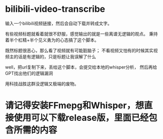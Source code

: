 # bilibili-video-transcribe
输入一个bilibili视频链接，然后会自动下载并转成文字。

有些视频标题就看着就很不舒服，感觉输出的就是一些离谱无逻辑的观点。
秉持着半个杠精+半个见义勇为的心态搞了这个脚本。

既然标题很恶心，那么看了视频就有可能脏脑子；
不看视频又怕有的时候其实视频主的话是有逻辑的，只是标题让我误解了什么

well，把url复制下来，丢给这个脚本，会提交给本地的whisper分析，
然后再给GPT找出他们的逻辑漏洞

用科技战胜这群没逻辑又极端的废物。

# 请记得安装FFmepg和Whisper，想直接使用可以下载release版，里面已经包含所需的内容
